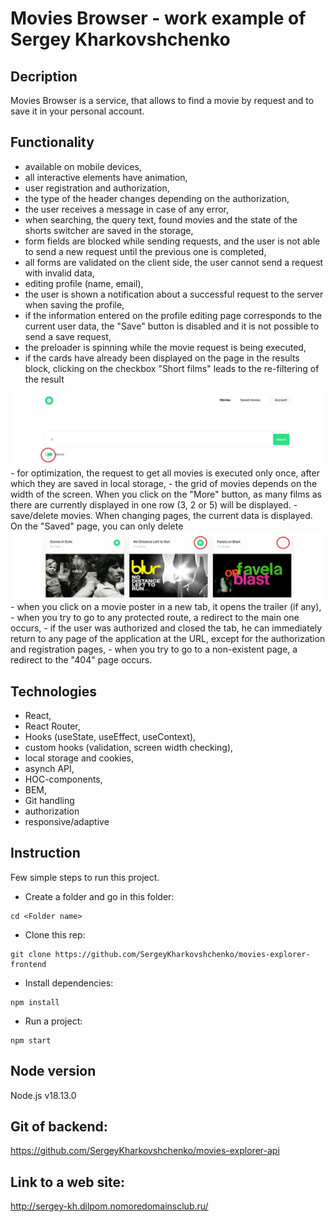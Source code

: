 # Movies Browser - work example of Sergey Kharkovshchenko

## Decription

Movies Browser is a service, that allows to find a movie by request and to save it in your personal account.

## Functionality

- available on mobile devices,
- all interactive elements have animation,
- user registration and authorization,
- the type of the header changes depending on the authorization,
- the user receives a message in case of any error,
- when searching, the query text, found movies and the state of the shorts switcher are saved in the storage,
- form fields are blocked while sending requests, and the user is not able to send a new request until the previous one is completed,
- all forms are validated on the client side, the user cannot send a request with invalid data,
- editing profile (name, email),
- the user is shown a notification about a successful request to the server when saving the profile,
- if the information entered on the profile editing page corresponds to the current user data, the "Save" button is disabled and it is not possible to send a save request,
- the preloader is spinning while the movie request is being executed,
- if the cards have already been displayed on the page in the results block, clicking on the checkbox "Short films" leads to the re-filtering of the result
<img src="./src/images/filter.jpg">
- for optimization, the request to get all movies is executed only once, after which they are saved in local storage,
- the grid of movies depends on the width of the screen. When you click on the "More" button, as many films as there are currently displayed in one row (3, 2 or 5) will be displayed.
- save/delete movies. When changing pages, the current data is displayed. On the "Saved" page, you can only delete
<img src="./src/images/save.jpg">
- when you click on a movie poster in a new tab, it opens the trailer (if any),
- when you try to go to any protected route, a redirect to the main one occurs,
- if the user was authorized and closed the tab, he can immediately return to any page of the application at the URL, except for the authorization and registration pages,
- when you try to go to a non-existent page, a redirect to the "404" page occurs.

## Technologies

- React,
- React Router,
- Hooks (useState, useEffect, useContext),
- custom hooks (validation, screen width checking),
- local storage and cookies,
- asynch API,
- HOC-components,
- BEM,
- Git handling
- authorization
-  responsive/adaptive

## Instruction

Few simple steps to run this project.

- Create a folder and go in this folder:

```
cd <Folder name>
```

- Clone this rep:

```
git clone https://github.com/SergeyKharkovshchenko/movies-explorer-frontend
```

- Install dependencies:

```
npm install
```

- Run a project:

```
npm start
```

## Node version

Node.js v18.13.0

## Git of backend:
https://github.com/SergeyKharkovshchenko/movies-explorer-api


## Link to a web site:
http://sergey-kh.dilpom.nomoredomainsclub.ru/


